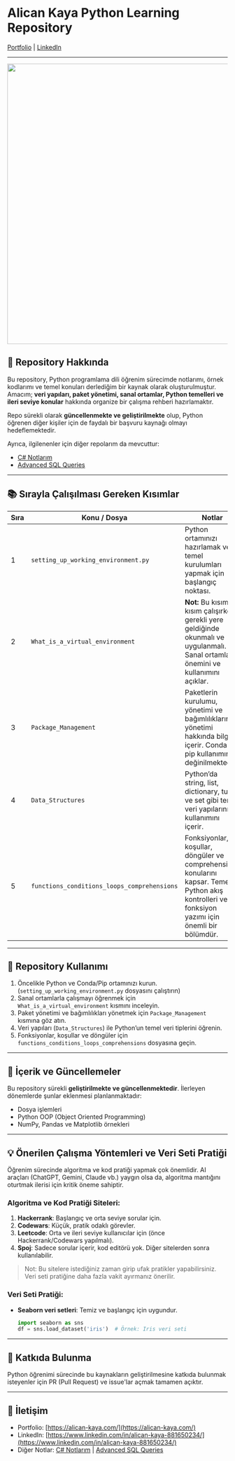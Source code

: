 # Alican Kaya Python Learning Repository

[Portfolio](https://alican-kaya.com/) | [LinkedIn](https://www.linkedin.com/in/alican-kaya-881650234/)

---

<img src="https://github.com/user-attachments/assets/7c5aefab-2a2d-4d28-afb6-fb2863392e6f" width="640" />

## 📌 Repository Hakkında

Bu repository, Python programlama dili öğrenim sürecimde notlarımı, örnek kodlarımı ve temel konuları derlediğim bir kaynak olarak oluşturulmuştur. Amacım; **veri yapıları, paket yönetimi, sanal ortamlar, Python temelleri ve ileri seviye konular** hakkında organize bir çalışma rehberi hazırlamaktır.

Repo sürekli olarak **güncellenmekte ve geliştirilmekte** olup, Python öğrenen diğer kişiler için de faydalı bir başvuru kaynağı olmayı hedeflemektedir.

Ayrıca, ilgilenenler için diğer repolarım da mevcuttur:

* [C# Notlarım](https://github.com/AlicanKaya192/CSharpNotes)
* [Advanced SQL Queries](https://github.com/AlicanKaya192/AdvancedSQLQueries)

---

## 📚 Sırayla Çalışılması Gereken Kısımlar

| Sıra | Konu / Dosya                                | Notlar                                                                                                                                   |
| ---- | ------------------------------------------- | ---------------------------------------------------------------------------------------------------------------------------------------- |
| 1    | `setting_up_working_environment.py`         | Python ortamınızı hazırlamak ve temel kurulumları yapmak için başlangıç noktası.                                                         |
| 2    | `What_is_a_virtual_environment`             | **Not:** Bu kısım, 1. kısım çalışırken gerekli yere geldiğinde okunmalı ve uygulanmalı. Sanal ortamların önemini ve kullanımını açıklar. |
| 3    | `Package_Management`                        | Paketlerin kurulumu, yönetimi ve bağımlılıkların yönetimi hakkında bilgiler içerir. Conda ve pip kullanımına değinilmektedir.            |
| 4    | `Data_Structures`                           | Python’da string, list, dictionary, tuple ve set gibi temel veri yapılarının kullanımını içerir.                                        |
| 5    | `functions_conditions_loops_comprehensions` | Fonksiyonlar, koşullar, döngüler ve comprehensions konularını kapsar. Temel Python akış kontrolleri ve fonksiyon yazımı için önemli bir bölümdür. |

---

## 🚀 Repository Kullanımı

1. Öncelikle Python ve Conda/Pip ortamınızı kurun. (`setting_up_working_environment.py` dosyasını çalıştırın)
2. Sanal ortamlarla çalışmayı öğrenmek için `What_is_a_virtual_environment` kısmını inceleyin.
3. Paket yönetimi ve bağımlılıkları yönetmek için `Package_Management` kısmına göz atın.
4. Veri yapıları (`Data_Structures`) ile Python’un temel veri tiplerini öğrenin.
5. Fonksiyonlar, koşullar ve döngüler için `functions_conditions_loops_comprehensions` dosyasına geçin.

---

## 📖 İçerik ve Güncellemeler

Bu repository sürekli **geliştirilmekte ve güncellenmektedir**. İlerleyen dönemlerde şunlar eklenmesi planlanmaktadır:

* Dosya işlemleri  
* Python OOP (Object Oriented Programming)  
* NumPy, Pandas ve Matplotlib örnekleri

---

## 💡 Önerilen Çalışma Yöntemleri ve Veri Seti Pratiği

Öğrenim sürecinde algoritma ve kod pratiği yapmak çok önemlidir. AI araçları (ChatGPT, Gemini, Claude vb.) yaygın olsa da, algoritma mantığını oturtmak ilerisi için kritik öneme sahiptir.  

### Algoritma ve Kod Pratiği Siteleri:

1. **Hackerrank**: Başlangıç ve orta seviye sorular için.  
2. **Codewars**: Küçük, pratik odaklı görevler.  
3. **Leetcode**: Orta ve ileri seviye kullanıcılar için (önce Hackerrank/Codewars yapılmalı).  
4. **Spoj**: Sadece sorular içerir, kod editörü yok. Diğer sitelerden sonra kullanılabilir.  

> Not: Bu sitelere istediğiniz zaman girip ufak pratikler yapabilirsiniz. Veri seti pratiğine daha fazla vakit ayırmanız önerilir.

### Veri Seti Pratiği:

- **Seaborn veri setleri**: Temiz ve başlangıç için uygundur.  
  ```python
  import seaborn as sns
  df = sns.load_dataset('iris')  # Örnek: Iris veri seti

---

## 🤝 Katkıda Bulunma

Python öğrenimi sürecinde bu kaynakların geliştirilmesine katkıda bulunmak isteyenler için PR (Pull Request) ve issue'lar açmak tamamen açıktır.

---

## 📌 İletişim

* Portfolio: [https://alican-kaya.com/](https://alican-kaya.com/)
* LinkedIn: [https://www.linkedin.com/in/alican-kaya-881650234/](https://www.linkedin.com/in/alican-kaya-881650234/)
* Diğer Notlar: [C# Notlarım](https://github.com/AlicanKaya192/CSharpNotes) | [Advanced SQL Queries](https://github.com/AlicanKaya192/AdvancedSQLQueries)

